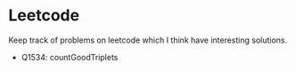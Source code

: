# Leetcode

Keep track of problems on leetcode which I think have interesting solutions. 

- Q1534: countGoodTriplets
